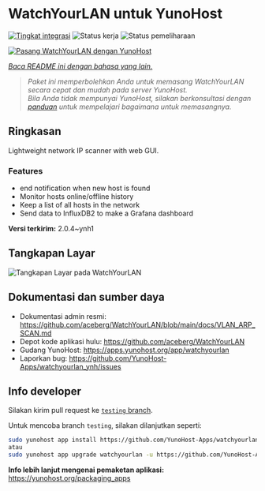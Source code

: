 <!--
N.B.: README ini dibuat secara otomatis oleh <https://github.com/YunoHost/apps/tree/master/tools/readme_generator>
Ini TIDAK boleh diedit dengan tangan.
-->

# WatchYourLAN untuk YunoHost

[![Tingkat integrasi](https://apps.yunohost.org/badge/integration/watchyourlan)](https://ci-apps.yunohost.org/ci/apps/watchyourlan/)
![Status kerja](https://apps.yunohost.org/badge/state/watchyourlan)
![Status pemeliharaan](https://apps.yunohost.org/badge/maintained/watchyourlan)

[![Pasang WatchYourLAN dengan YunoHost](https://install-app.yunohost.org/install-with-yunohost.svg)](https://install-app.yunohost.org/?app=watchyourlan)

*[Baca README ini dengan bahasa yang lain.](./ALL_README.md)*

> *Paket ini memperbolehkan Anda untuk memasang WatchYourLAN secara cepat dan mudah pada server YunoHost.*  
> *Bila Anda tidak mempunyai YunoHost, silakan berkonsultasi dengan [panduan](https://yunohost.org/install) untuk mempelajari bagaimana untuk memasangnya.*

## Ringkasan

Lightweight network IP scanner with web GUI.

### Features

- end notification when new host is found
- Monitor hosts online/offline history
- Keep a list of all hosts in the network
- Send data to InfluxDB2 to make a Grafana dashboard


**Versi terkirim:** 2.0.4~ynh1

## Tangkapan Layar

![Tangkapan Layar pada WatchYourLAN](./doc/screenshots/Screenshot.png)

## Dokumentasi dan sumber daya

- Dokumentasi admin resmi: <https://github.com/aceberg/WatchYourLAN/blob/main/docs/VLAN_ARP_SCAN.md>
- Depot kode aplikasi hulu: <https://github.com/aceberg/WatchYourLAN>
- Gudang YunoHost: <https://apps.yunohost.org/app/watchyourlan>
- Laporkan bug: <https://github.com/YunoHost-Apps/watchyourlan_ynh/issues>

## Info developer

Silakan kirim pull request ke [`testing` branch](https://github.com/YunoHost-Apps/watchyourlan_ynh/tree/testing).

Untuk mencoba branch `testing`, silakan dilanjutkan seperti:

```bash
sudo yunohost app install https://github.com/YunoHost-Apps/watchyourlan_ynh/tree/testing --debug
atau
sudo yunohost app upgrade watchyourlan -u https://github.com/YunoHost-Apps/watchyourlan_ynh/tree/testing --debug
```

**Info lebih lanjut mengenai pemaketan aplikasi:** <https://yunohost.org/packaging_apps>
